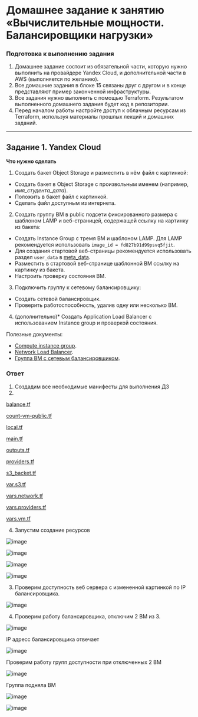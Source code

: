 # Домашнее задание к занятию «Вычислительные мощности. Балансировщики нагрузки»  

### Подготовка к выполнению задания

1. Домашнее задание состоит из обязательной части, которую нужно выполнить на провайдере Yandex Cloud, и дополнительной части в AWS (выполняется по желанию). 
2. Все домашние задания в блоке 15 связаны друг с другом и в конце представляют пример законченной инфраструктуры.  
3. Все задания нужно выполнить с помощью Terraform. Результатом выполненного домашнего задания будет код в репозитории. 
4. Перед началом работы настройте доступ к облачным ресурсам из Terraform, используя материалы прошлых лекций и домашних заданий.

---
## Задание 1. Yandex Cloud 

**Что нужно сделать**

1. Создать бакет Object Storage и разместить в нём файл с картинкой:

 - Создать бакет в Object Storage с произвольным именем (например, _имя_студента_дата_).
 - Положить в бакет файл с картинкой.
 - Сделать файл доступным из интернета.
 
2. Создать группу ВМ в public подсети фиксированного размера с шаблоном LAMP и веб-страницей, содержащей ссылку на картинку из бакета:

 - Создать Instance Group с тремя ВМ и шаблоном LAMP. Для LAMP рекомендуется использовать `image_id = fd827b91d99psvq5fjit`.
 - Для создания стартовой веб-страницы рекомендуется использовать раздел `user_data` в [meta_data](https://cloud.yandex.ru/docs/compute/concepts/vm-metadata).
 - Разместить в стартовой веб-странице шаблонной ВМ ссылку на картинку из бакета.
 - Настроить проверку состояния ВМ.
 
3. Подключить группу к сетевому балансировщику:

 - Создать сетевой балансировщик.
 - Проверить работоспособность, удалив одну или несколько ВМ.
4. (дополнительно)* Создать Application Load Balancer с использованием Instance group и проверкой состояния.

Полезные документы:

- [Compute instance group](https://registry.terraform.io/providers/yandex-cloud/yandex/latest/docs/resources/compute_instance_group).
- [Network Load Balancer](https://registry.terraform.io/providers/yandex-cloud/yandex/latest/docs/resources/lb_network_load_balancer).
- [Группа ВМ с сетевым балансировщиком](https://cloud.yandex.ru/docs/compute/operations/instance-groups/create-with-balancer).

### Ответ
1. Создадим все необходимые манифесты для выполнения ДЗ
2. 
[balance.tf](https://github.com/ne0kk/YandexCloud/blob/main/02/balance.tf)

[count-vm-public.tf](https://github.com/ne0kk/YandexCloud/blob/main/02/count-vm-public.tf)

[local.tf](https://github.com/ne0kk/YandexCloud/blob/main/02/local.tf)

[main.tf](https://github.com/ne0kk/YandexCloud/blob/main/02/main.tf)

[outputs.tf](https://github.com/ne0kk/YandexCloud/blob/main/02/outputs.tf)

[providers.tf](https://github.com/ne0kk/YandexCloud/blob/main/02/providers.tf)

[s3_backet.tf](https://github.com/ne0kk/YandexCloud/blob/main/02/s3_backet.tf)

[var.s3.tf](https://github.com/ne0kk/YandexCloud/blob/main/02/var.s3.tf)

[vars.network.tf](https://github.com/ne0kk/YandexCloud/blob/main/02/vars.network.tf)

[vars.providers.tf](https://github.com/ne0kk/YandexCloud/blob/main/02/vars.providers.tf)

[vars.vm.tf](https://github.com/ne0kk/YandexCloud/blob/main/02/vars.vm.tf)  


4. Запустим создание ресурсов
   
![image](https://github.com/user-attachments/assets/6c6b5970-4678-4f78-85ee-fb64bf0ef664)

![image](https://github.com/user-attachments/assets/12e79f4c-791e-4b77-8f8b-ff0cabcad04c)

![image](https://github.com/user-attachments/assets/a4e1e1ec-35a7-406b-b86b-81fa830c8384)

![image](https://github.com/user-attachments/assets/738a354b-0ec4-43aa-991e-4aeeafea35e2)

3. Проверим доступность веб сервера с измененной картинкой по IP балансировщика.

![image](https://github.com/user-attachments/assets/04c10d73-0b54-47be-a05a-2b9e5cee8aa2)

4. Проверим работу балансировщика, отключим 2 ВМ из 3.
 
![image](https://github.com/user-attachments/assets/65882b84-c2e6-430f-b5d6-7be37123f883)

IP адресс балансировщика отвечает 

![image](https://github.com/user-attachments/assets/35c3aee9-1747-41b1-8608-ba6e19725bf6)

Проверим работу групп доступности при отключенных 2 ВМ

![image](https://github.com/user-attachments/assets/e53fb4d0-4366-4b70-8323-b7404046d329)

Группа подняла ВМ

![image](https://github.com/user-attachments/assets/8e820b7d-b47c-4342-bb31-913e27e734ab)

![image](https://github.com/user-attachments/assets/a9fa5f84-abdf-42c4-a6c0-5caa4cf23813)
